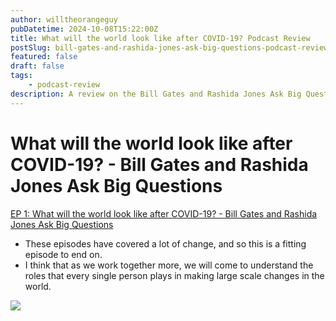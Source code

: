 ```yaml
---
author: willtheorangeguy
pubDatetime: 2024-10-08T15:22:00Z
title: What will the world look like after COVID-19? Podcast Review
postSlug: bill-gates-and-rashida-jones-ask-big-questions-podcast-review-1
featured: false
draft: false
tags:
    - podcast-review
description: A review on the Bill Gates and Rashida Jones Ask Big Questions Podcast. 
---
```


# What will the world look like after COVID-19? - Bill Gates and Rashida Jones Ask Big Questions

[EP 1: What will the world look like after COVID-19? - Bill Gates and Rashida Jones Ask Big Questions](https://podcasts.apple.com/us/podcast/ep-1-what-will-the-world-look-like-after-covid-19/id1538630420?i=1000498767574)

- These episodes have covered a lot of change, and so this is a fitting episode to end on.
- I think that as we work together more, we will come to understand the roles that every single person plays in making large scale changes in the world.

![](https://is1-ssl.mzstatic.com/image/thumb/Podcasts125/v4/30/79/8c/30798cb1-611c-3cbe-e887-a872193b38c2/mza_10870438755350715135.jpg/270x270bb.webp)
